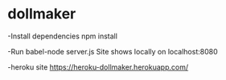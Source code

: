 # dollmaker

-Install dependencies
npm install

-Run
babel-node server.js
Site shows locally on localhost:8080

-heroku site
https://heroku-dollmaker.herokuapp.com/